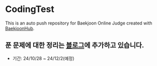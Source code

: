 # CodingTest
This is an auto push repository for Baekjoon Online Judge created with [BaekjoonHub](https://github.com/BaekjoonHub/BaekjoonHub).

## 푼 문제에 대한 정리는 [블로그](https://velog.io/@yeonju52/series/%EC%BD%94%ED%85%8CC)에 추가하고 있습니다.
- 기간: 24/10/28 ~ 24/12/2(예정)
